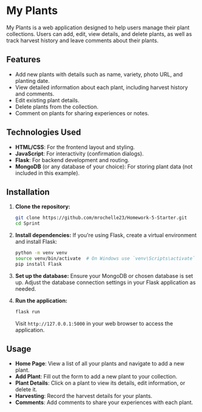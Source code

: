 # My Plants

My Plants is a web application designed to help users manage their plant collections. Users can add, edit, view details, and delete plants, as well as track harvest history and leave comments about their plants.

## Features

- Add new plants with details such as name, variety, photo URL, and planting date.
- View detailed information about each plant, including harvest history and comments.
- Edit existing plant details.
- Delete plants from the collection.
- Comment on plants for sharing experiences or notes.

## Technologies Used

- **HTML/CSS**: For the frontend layout and styling.
- **JavaScript**: For interactivity (confirmation dialogs).
- **Flask**: For backend development and routing.
- **MongoDB** (or any database of your choice): For storing plant data (not included in this example).

## Installation

1. **Clone the repository:**
   ```bash
   git clone https://github.com/mrochelle23/Homework-5-Starter.git
   cd Sprint
   ```

2. **Install dependencies:**
   If you're using Flask, create a virtual environment and install Flask:
   ```bash
   python -m venv venv
   source venv/bin/activate  # On Windows use `venv\Scripts\activate`
   pip install Flask
   ```

3. **Set up the database:**
   Ensure your MongoDB or chosen database is set up. Adjust the database connection settings in your Flask application as needed.

4. **Run the application:**
   ```bash
   flask run
   ```

   Visit `http://127.0.0.1:5000` in your web browser to access the application.

## Usage

- **Home Page**: View a list of all your plants and navigate to add a new plant.
- **Add Plant**: Fill out the form to add a new plant to your collection.
- **Plant Details**: Click on a plant to view its details, edit information, or delete it.
- **Harvesting**: Record the harvest details for your plants.
- **Comments**: Add comments to share your experiences with each plant.
